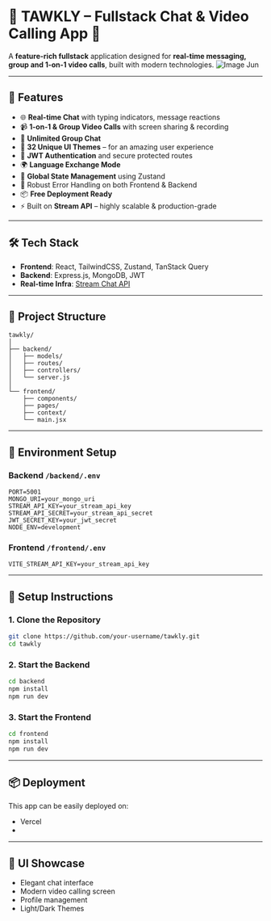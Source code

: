 
# 🌟 TAWKLY – Fullstack Chat & Video Calling App 🌟

A **feature-rich fullstack** application designed for **real-time messaging, group and 1-on-1 video calls**, built with modern technologies.
![Image Jun](https://github.com/user-attachments/assets/61afdf5e-e6df-4a36-82c7-e4019f4dca1b)



---

## 🚀 Features

- 🌐 **Real-time Chat** with typing indicators, message reactions
- 📹 **1-on-1 & Group Video Calls** with screen sharing & recording
- 👥 **Unlimited Group Chat**
- 🎨 **32 Unique UI Themes** – for an amazing user experience
- 🔐 **JWT Authentication** and secure protected routes
- 🌍 **Language Exchange Mode**
- 🧠 **Global State Management** using Zustand
- 🚨 Robust Error Handling on both Frontend & Backend
- 📦 **Free Deployment Ready**
- ⚡ Built on **Stream API** – highly scalable & production-grade

---

## 🛠️ Tech Stack

- **Frontend**: React, TailwindCSS, Zustand, TanStack Query  
- **Backend**: Express.js, MongoDB, JWT  
- **Real-time Infra**: [Stream Chat API](https://getstream.io/chat/)

---

## 📁 Project Structure

```
tawkly/
│
├── backend/
│   ├── models/
│   ├── routes/
│   ├── controllers/
│   └── server.js
│
└── frontend/
    ├── components/
    ├── pages/
    ├── context/
    └── main.jsx
```

---

## 🔐 Environment Setup

### Backend `/backend/.env`

```env
PORT=5001
MONGO_URI=your_mongo_uri
STREAM_API_KEY=your_stream_api_key
STREAM_API_SECRET=your_stream_api_secret
JWT_SECRET_KEY=your_jwt_secret
NODE_ENV=development
```

### Frontend `/frontend/.env`

```env
VITE_STREAM_API_KEY=your_stream_api_key
```

---

## 🧪 Setup Instructions

### 1. Clone the Repository

```bash
git clone https://github.com/your-username/tawkly.git
cd tawkly
```

### 2. Start the Backend

```bash
cd backend
npm install
npm run dev
```

### 3. Start the Frontend

```bash
cd frontend
npm install
npm run dev
```

---

## 📦 Deployment

This app can be easily deployed on:

- Vercel
-   

---

## 📸 UI Showcase

- Elegant chat interface  
- Modern video calling screen  
- Profile management  
- Light/Dark Themes  






